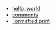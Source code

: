- [hello_world](hello_world/README.md)
- [comments](comments/README.md)
- [Formatted print](Formatted%20print/README.md)